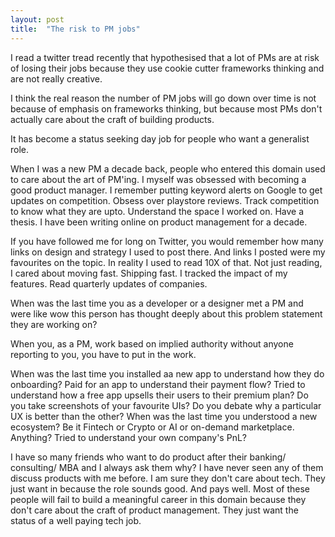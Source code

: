 ```yaml
---
layout: post
title:  "The risk to PM jobs"
---
```


I read a twitter tread recently that hypothesised that a lot of PMs are at risk of losing their jobs because they use cookie cutter frameworks thinking and are not really creative.

I think the real reason the number of PM jobs will go down over time is not because of emphasis on frameworks thinking, but because most PMs don't actually care about the craft of building products.

It has become a status seeking day job for people who want a generalist role.

When I was a new PM a decade back, people who entered this domain used to care about the art of PM'ing. I myself was obsessed with becoming a good product manager. I remember putting keyword alerts on Google to get updates on competition. Obsess over playstore reviews. Track competition to know what they are upto. Understand the space I worked on. Have a thesis. I have been writing online on product management for a decade.

If you have followed me for long on Twitter, you would remember how many links on design and strategy I used to post there. And links I posted were my favourites on the topic. In reality I used to read 10X of that. Not just reading, I cared about moving fast. Shipping fast. I tracked the impact of my features. Read quarterly updates of companies.

When was the last time you as a developer or a designer met a PM and were like wow this person has thought deeply about this problem statement they are working on?

When you, as a PM, work based on implied authority without anyone reporting to you, you have to put in the work.

When was the last time you installed aa new app to understand how they do onboarding? Paid for an app to understand their payment flow? Tried to understand how a free app upsells their users to their premium plan? Do you take screenshots of your favourite UIs? Do you debate why a particular UX is better than the other? When was the last time you understood a new ecosystem? Be it Fintech or Crypto or AI or on-demand marketplace. Anything?
Tried to understand your own company's PnL?

I have so many friends who want to do product after their banking/ consulting/ MBA and I always ask them why? I have never seen any of them discuss products with me before. I am sure they don't care about tech. They just want in because the role sounds good. And pays well. Most of these people will fail to build a meaningful career in this domain because they don't care about the craft of product management. They just want the status of a well paying tech job.
